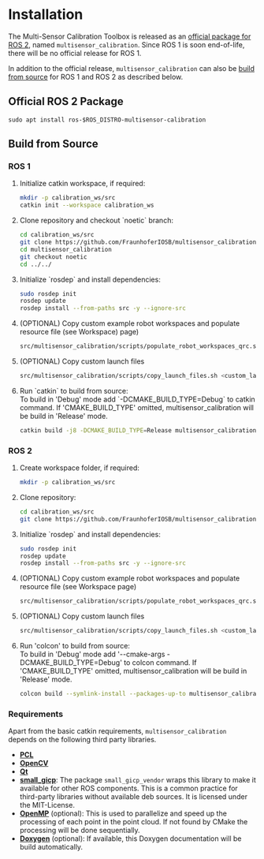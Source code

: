 # Installation

The Multi-Sensor Calibration Toolbox is released as an [official package for ROS 2](#official-ros-2-package), named `multisensor_calibration`.
Since ROS 1 is soon end-of-life, there will be no official release for ROS 1.

In addition to the official release, `multisensor_calibration` can also be [build from source](#build-from-source) for ROS 1 and ROS 2 as described below.

## Official ROS 2 Package

```text
sudo apt install ros-$ROS_DISTRO-multisensor-calibration
```

## Build from Source

### ROS 1

<ol>
<li>
Initialize catkin workspace, if required:

```bash
mkdir -p calibration_ws/src
catkin init --workspace calibration_ws
```
</li>

<li>
Clone repository and checkout `noetic` branch:

```bash
cd calibration_ws/src
git clone https://github.com/FraunhoferIOSB/multisensor_calibration.git
cd multisensor_calibration
git checkout noetic
cd ../../
```
</li>

<li>
Initialize `rosdep` and install dependencies:

```bash
sudo rosdep init
rosdep update
rosdep install --from-paths src -y --ignore-src
```
</li>

<li>
(OPTIONAL) Copy custom example robot workspaces and populate resource file (see Workspace) page)

```bash
src/multisensor_calibration/scripts/populate_robot_workspaces_qrc.sh <custom_robot_ws_directory>
```
</li>

<li>
(OPTIONAL) Copy custom launch files

```bash
src/multisensor_calibration/scripts/copy_launch_files.sh <custom_launch_directory>
```
</li>

<li>
Run `catkin` to build from source:<br>
To build in 'Debug' mode add `-DCMAKE_BUILD_TYPE=Debug` to catkin command.
If 'CMAKE_BUILD_TYPE' omitted, multisensor_calibration will be build in 'Release' mode.

```bash
catkin build -j8 -DCMAKE_BUILD_TYPE=Release multisensor_calibration
```
</li>

</ol>

### ROS 2

<ol>
<li>
Create workspace folder, if required:

```bash
mkdir -p calibration_ws/src
```
</li>

<li>
Clone repository:

```bash
cd calibration_ws/src
git clone https://github.com/FraunhoferIOSB/multisensor_calibration.git
```
</li>

<li>
Initialize `rosdep` and install dependencies:

```bash
sudo rosdep init
rosdep update
rosdep install --from-paths src -y --ignore-src
```
</li>

<li>
(OPTIONAL) Copy custom example robot workspaces and populate resource file (see Workspace page)

```bash
src/multisensor_calibration/scripts/populate_robot_workspaces_qrc.sh <custom_robot_ws_directory>
```
</li>

<li>
(OPTIONAL) Copy custom launch files

```bash
src/multisensor_calibration/scripts/copy_launch_files.sh <custom_launch_directory>
```
</li>

<li>
Run 'colcon' to build from source:<br>
To build in 'Debug' mode add '--cmake-args -DCMAKE_BUILD_TYPE=Debug' to colcon command.
If 'CMAKE_BUILD_TYPE' omitted, multisensor_calibration will be build in 'Release' mode.

```bash
colcon build --symlink-install --packages-up-to multisensor_calibration
```
</li>

</ol>

### Requirements

Apart from the basic catkin requirements, `multisensor_calibration` depends on the following third party libraries.

- [**PCL**](https://pointclouds.org/)
- [**OpenCV**](https://opencv.org/)
- [**Qt**](https://www.qt.io/)
- [**small_gicp**](https://github.com/koide3/small_gicp): The package `small_gicp_vendor` wraps this library to make it available for other ROS components. This is a common practice for third-party libraries without available deb sources. It is licensed under the MIT-License.
- [**OpenMP**](https://www.openmp.org/) (optional): This is used to parallelize and speed up the processing of each point in the point cloud. If not found by CMake the processing will be done sequentially.
- [**Doxygen**](https://www.doxygen.nl/) (optional): If available, this Doxygen documentation will be build automatically.
